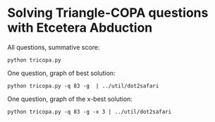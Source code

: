 # Solving Triangle-COPA questions with Etcetera Abduction

All questions, summative score:

    python tricopa.py

One question, graph of best solution:

    python tricopa.py -q 83 -g  | ../util/dot2safari 

One question, graph of the x-best solution:

    python tricopa.py -q 83 -g -x 3 | ../util/dot2safari 

